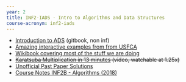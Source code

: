 ```yaml
---
year: 2
title: INF2-IADS - Intro to Algorithms and Data Structures
course-acronym: inf2-iads
---
```


- [Introduction to ADS](https://cathyatseneca.gitbooks.io/data-structures-and-algorithms/) (gitbook, non inf)
- [Amazing interactive examples from from USFCA](http://www.cs.usfca.edu/~galles/visualization/Algorithms.html)
- [Wikibook covering most of the stuff we are doing](https://en.wikibooks.org/wiki/Data_Structures)
- ~~[Karatsuba Multiplication in 13 minutes](https://www.youtube.com/watch?v=JCbZayFr9RE) (video, watchable at 1.25x)~~
- [Unofficial Past Paper Solutions](https://betterinformatics.com/drive?next=11D73NDRY6leMFxxO1LoeqvEQL3mV-qC0)
- [Course Notes INF2B - Algorithms (2018)](https://drive.google.com/drive/u/1/folders/1phoPeflx6KgZeOwH88la66J7Xa49UPLE)
